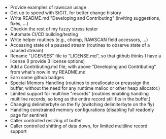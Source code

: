  - Provide examples of rawscan usage
 - Get up to speed with StGIT, for better change history
 - Write README.md "Developing and Contributing" (inviting suggestions, fixes, ...)
 - Checkin the rest of my fuzzy stress tester
 - Automate CI/CD building/testing
 - Write helper routines (e.g., chomp, RAWSCAN field accessors, ...)
 - Accessing state of a paused stream (routines to observe state of a paused stream)
 - Rename "LICENSES" file to "LICENSE.md", so that github thinks I have a license (I provide 3 license options)
 - Add a Contributing.md file, with above "Developing and Contributing" from what's now in my README.md
 - Earn some github badges
 - Special Memory Handling (routines to preallocate or preassign the buffer, without the need for any runtime malloc or other heap allocator.)
 - Limited support for multiline "records" (routines enabling handling multiline records, so long as the entire record still fits in the buffer.)
 - Changing delimiterbyte on the fly (switching delimiterbyte on the fly)
 - Handling constrained memory configurations (disabling full readonly page for sentinel)
 - Caller controlled resizing of buffer
 - Caller controlled shifting of data down, for limited multiline record support
